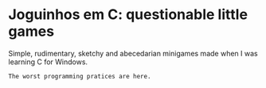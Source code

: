 # Joguinhos em C: questionable little games
Simple, rudimentary, sketchy and abecedarian
minigames made when I was learning C for Windows.

    The worst programming pratices are here.
